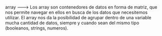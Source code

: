 array --->  Los array son contenedores de datos en forma de matriz, que nos permite navegar en ellos en busca de los datos que necesitemos utilizar. El array nos da la posibilidad de agrupar dentro de una variable mucha cantidad de datos, siempre y cuando sean del mismo tipo (booleanos, strings, numeros).
